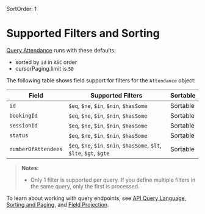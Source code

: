 SortOrder: 1
# Supported Filters and Sorting


[Query Attendance](https://dev.wix.com/api/rest/wix-bookings/bookings-attendance-v2/query-attendance) runs with these defaults:

+ sorted by `id` in `ASC` order
+ cursorPaging.limit is `50`

The following table shows field support for filters for the `Attendance` object:


| Field             | Supported Filters                                                     | Sortable  |
|-------------------|-----------------------------------------------------------------------| --------- |
| `id`                | `$eq`, `$ne`, `$in`, `$nin`, `$hasSome`                               | Sortable |
| `bookingId`         | `$eq`, `$ne`, `$in`, `$nin`, `$hasSome`                               | Sortable |
| `sessionId`         | `$eq`, `$ne`, `$in`, `$nin`, `$hasSome`                               | Sortable |
| `status`            | `$eq`, `$ne`, `$in`, `$nin`, `$hasSome`                               | Sortable |
| `numberOfAttendees` | `$eq`, `$ne`, `$in`, `$nin`, `$hasSome`, `$lt`, `$lte`, `$gt`, `$gte` | Sortable |


> **Notes:**
> + Only 1 filter is supported per query. If you define multiple filters in the same query, only the first is processed.



To learn about working with query endpoints, see
[API Query Language](https://dev.wix.com/api/rest/getting-started/api-query-language),
[Sorting and Paging](https://dev.wix.com/api/rest/getting-started/sorting-and-paging),
and [Field Projection](https://dev.wix.com/api/rest/getting-started/field-projection).